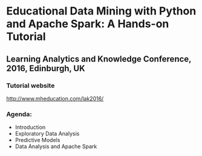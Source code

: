 # Educational Data Mining with Python and Apache Spark: A Hands-on Tutorial
## Learning Analytics and Knowledge Conference, 2016, Edinburgh, UK

### Tutorial website
http://www.mheducation.com/lak2016/

### Agenda:
* Introduction
* Exploratory Data Analysis
* Predictive Models
* Data Analysis and Apache Spark
